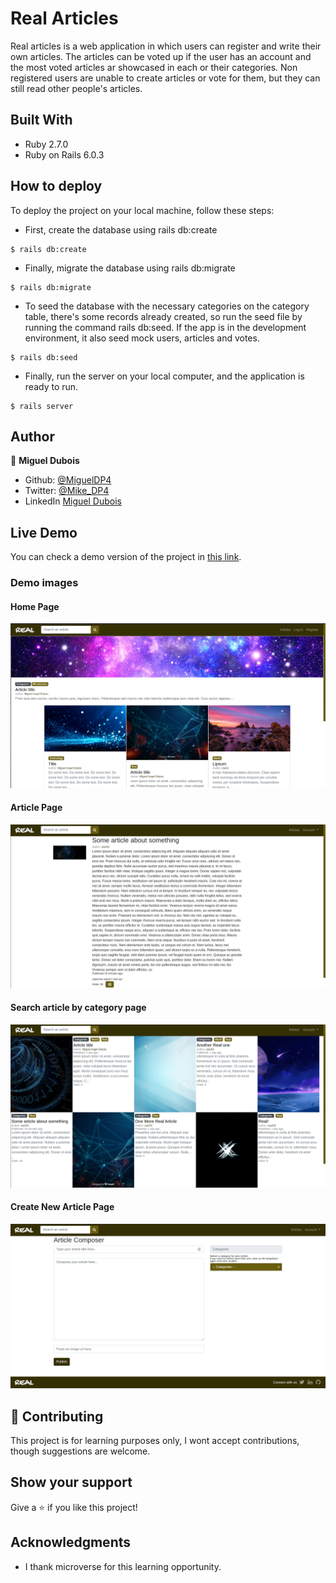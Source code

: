 # Real Articles

Real articles is a web application in which users can register and write their own articles. The articles can be voted up if the user has an account and the most voted articles ar showcased in each or their categories. Non registered users are unable to create articles or vote for them, but they can still read other people's articles.

## Built With

- Ruby 2.7.0
- Ruby on Rails 6.0.3

## How to deploy

To deploy the project on your local machine, follow these steps:

- First, create the database using rails db:create
```
$ rails db:create 
```
- Finally, migrate the database using rails db:migrate
```
$ rails db:migrate 
```
- To seed the database with the necessary categories on the category table, there's some records already created, so run the seed file by running the command rails db:seed. If the app is in the development environment, it also seed mock users, articles and votes.
```
$ rails db:seed 
```
- Finally, run the server on your local computer, and the application is ready to run.
```
$ rails server
```

## Author

👤 **Miguel Dubois**

- Github: [@MiguelDP4](https://github.com/MiguelDP4)
- Twitter: [@Mike_DP4](https://twitter.com/Mike_DP4)
- LinkedIn [Miguel Dubois](https://www.linkedin.com/in/miguel-angel-dubois)

## Live Demo

You can check a demo version of the project in [this link](https://real-articles-demo.herokuapp.com/).

### Demo images

#### Home Page

![](app/assets/images/demo/home-page.png)

#### Article Page

![](app/assets/images/demo/article-page.png)

#### Search article by category page

![](app/assets/images/demo/search-article-by-category.png)

#### Create New Article Page

![](app/assets/images/demo/new-article-page.png)

## 🤝 Contributing

This project is for learning purposes only, I wont accept contributions, though suggestions are welcome.

## Show your support

Give a ⭐️ if you like this project!

## Acknowledgments

- I thank microverse for this learning opportunity.
